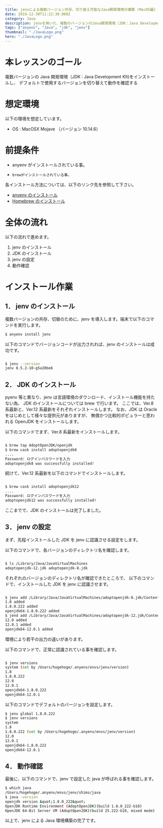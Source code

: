 ```yaml
---
title: jenvによる複数バージョン共存、切り替え可能なJava開発環境の構築 (MacOS編)
date: 2019-12-30T11:22:30.000Z
category: Java
description: jenvを用いた、複数のバージョンのJava開発環境（JDK：Java Development Kit）の共存とバージョン切替可能なJava開発環境構築手順をご紹介します。
tags: ["anyenv", "Java", "jdk", "jenv"]
thumbnail: "./JavaLogo.png"
hero: "./JavaLogo.png"
---
```


# 本レッスンのゴール

複数バージョンの Java 開発環境（JDK : Java Development KIt)をインストールし、
デフォルトで使用するバージョンを切り替えて動作を確認する

# 想定環境

以下の環境を想定しています。

- OS : MacOSX Mojave （バージョン 10.14.6）

# 前提条件

- anyenv がインストールされている事。
-     brewがインストールされている事。

<attention>

各インストール方法については、以下のリンク先を参照して下さい。

- <a href="https://startappdevfrom35.com/anyenv_install/" target="_blank" rel="noopener noreferrer">anyenv のインストール</a>
- <a href="https://startappdevfrom35.com/homebrewinstall/">Homebrew のインストール</a>

</attention>

# 全体の流れ

以下の流れで進めます。

1. jenv のインストール
2. JDK のインストール
3. jenv の設定
4. 動作確認

# インストール作業

## 1． jenv のインストール

複数バージョンの共存、切替のために、jenv を導入します。端末で以下のコマンドを実行します。

```bash
$ anyenv install jenv
```

以下のコマンドでバージョンコードが出力されれば、jenv のインストールは成功です。

```bash

$ jenv --version
jenv 0.5.2-10-g5a20be6

```

## 2． JDK のインストール

pyenv 等と異なり、<highlight>jenv は言語環境のダウンロード、インストール機能を持たない</highlight>為、
JDK のインストールについては brew で行います。
ここでは、Ver.8 系最新と、Ver.12 系最新をそれぞれインストールします。
なお、JDK は Oracle をはじめとして様々な提供元がありますが、
無償かつ比較的ポピュラーと思われる OpenJDK をインストールします。

以下のコマンドでまず、Ver.8 系最新をインストールします。

```bash

$ brew tap AdoptOpenJDK/openjdk
$ brew cask install adoptopenjdk8
....
Password: ログインパスワードを入力
adoptopenjdk8 was successfully installed!

```

続けて、Ver.12 系最新を以下のコマンドでインストールします。

```bash

$ brew cask install adoptopenjdk12
....
Password: ログインパスワードを入力
adoptopenjdk12 was successfully installed!

```

ここまでで、JDK のインストールは完了しました。

## 3． jenv の設定

まず、先程インストールした JDK を jenv に認識させる設定をします。

以下のコマンドで、各バージョンのディレクトリ名を確認します。

```bash

$ ls /Library/Java/JavaVirtualMachines
adoptopenjdk-12.jdk adoptopenjdk-8.jdk

```

それぞれのバージョンのディレクトリ名が確認できたところで、
以下のコマンドで、インストールした JDK を jenv に認識させます。

```bash

$ jenv add /Library/Java/JavaVirtualMachines/adoptopenjdk-8.jdk/Contents/Home
1.8 added
1.8.0.222 added
openjdk64-1.8.0.222 added
$ jend add /Library/Java/JavaVirtualMachines/adoptopenjdk-12.jdk/Contents/Home
12.0 added
12.0.1 added
openjdk64-12.0.1 added

```

<attention>
環境により若干の出力の違いがあります。
</attention>

以下のコマンドで、正常に認識されている事を確認します。

```bash

$ jenv versions
system (set by /Users/hogehoge/.anyenv/envs/jenv/version)
1.8
1.8.0.222
12.0
12.0.1
openjdk64-1.8.0.222
openjdk64-12.0.1

```

以下のコマンドでデフォルトのバージョンを設定します。

```bash
$ jenv global 1.8.0.222
$ jenv versions
system
1.8
1.8.0.222 (set by /Users/hogehoge/.anyenv/envs/jenv/version)
12.0
12.0.1
openjdk64-1.8.0.222
openjdk64-12.0.1
```

## 4． 動作確認

最後に、以下のコマンドで、jenv で設定した java が呼ばれる事を確認します。

```bash
$ which java
/Users/hogehoge/.anyenv/envs/jenv/shims/java
$ java -version
openjdk version &quot;1.8.0_222&quot;
OpenJDK Runtime Environment (AdoptOpenJDK)(build 1.8.0_222-b10)
OpenJDK 64-Bit Server VM (AdoptOpenJDK)(build 25.222-b10, mixed mode)

```

以上で、jenv による Java 環境構築の完了です。
